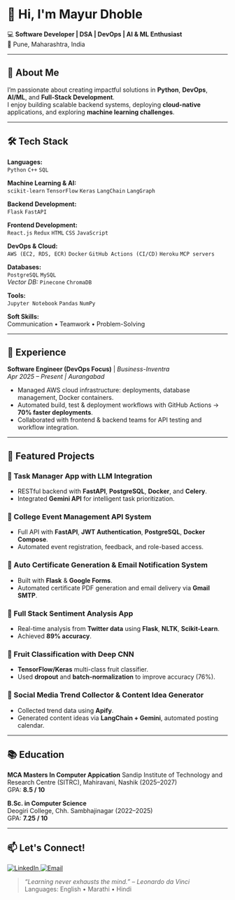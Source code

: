 # 👋 Hi, I'm Mayur Dhoble  

💻 **Software Developer | DSA | DevOps | AI & ML Enthusiast**  
📍 Pune, Maharashtra, India  

---

## 🚀 About Me
I’m passionate about creating impactful solutions in **Python**, **DevOps**, **AI/ML**, and **Full-Stack Development**.  
I enjoy building scalable backend systems, deploying **cloud-native** applications, and exploring **machine learning challenges**.  


---

## 🛠️ Tech Stack

**Languages:**  
`Python` `C++` `SQL`

**Machine Learning & AI:**  
`scikit-learn` `TensorFlow` `Keras` `LangChain` `LangGraph`

**Backend Development:**  
`Flask` `FastAPI`

**Frontend Development:**  
`React.js` `Redux` `HTML` `CSS` `JavaScript`

**DevOps & Cloud:**  
`AWS (EC2, RDS, ECR)` `Docker` `GitHub Actions (CI/CD)` `Heroku` `MCP servers`

**Databases:**  
`PostgreSQL` `MySQL`  
_Vector DB:_ `Pinecone` `ChromaDB`

**Tools:**  
`Jupyter Notebook` `Pandas` `NumPy`

**Soft Skills:**  
Communication • Teamwork • Problem-Solving  

---

## 💼 Experience

**Software Engineer (DevOps Focus)** | *Business-Inventra*  
_Apr 2025 – Present | Aurangabad_  
- Managed AWS cloud infrastructure: deployments, database management, Docker containers.  
- Automated build, test & deployment workflows with GitHub Actions → **70% faster deployments**.  
- Collaborated with frontend & backend teams for API testing and workflow integration.  

---

## 🌟 Featured Projects

### 🔹 Task Manager App with LLM Integration
- RESTful backend with **FastAPI**, **PostgreSQL**, **Docker**, and **Celery**.  
- Integrated **Gemini API** for intelligent task prioritization.  

### 🔹 College Event Management API System
- Full API with **FastAPI**, **JWT Authentication**, **PostgreSQL**, **Docker Compose**.  
- Automated event registration, feedback, and role-based access.  

### 🔹 Auto Certificate Generation & Email Notification System
- Built with **Flask** & **Google Forms**.  
- Automated certificate PDF generation and email delivery via **Gmail SMTP**.  

### 🔹 Full Stack Sentiment Analysis App
- Real-time analysis from **Twitter data** using **Flask**, **NLTK**, **Scikit-Learn**.  
- Achieved **89% accuracy**.  

### 🔹 Fruit Classification with Deep CNN
- **TensorFlow/Keras** multi-class fruit classifier.  
- Used **dropout** and **batch-normalization** to improve accuracy (76%).  

### 🔹 Social Media Trend Collector & Content Idea Generator
- Collected trend data using **Apify**.  
- Generated content ideas via **LangChain + Gemini**, automated posting calendar.  

---
## 📚 Education
**MCA Masters In Computer Appication** 
Sandip Institute of Technology and Research Centre (SITRC), Mahiravani, Nashik (2025–2027)  
GPA: **8.5 / 10**

**B.Sc. in Computer Science**  
Deogiri College, Chh. Sambhajinagar (2022–2025)  
GPA: **7.25 / 10**

---

## 📫 Let's Connect!

[![LinkedIn](https://img.icons8.com/color/48/000000/linkedin.png)](https://www.linkedin.com/in/mayur-dhoble-83061a)[ ](https://www.linkedin.com/in/mayur-dhoble-83061a)
[![Email](https://img.icons8.com/color/48/000000/gmail-new.png)](mailto:mayurdhoble5@gmail.com)


> _“Learning never exhausts the mind.” – Leonardo da Vinci_  
Languages: English • Marathi • Hindi
